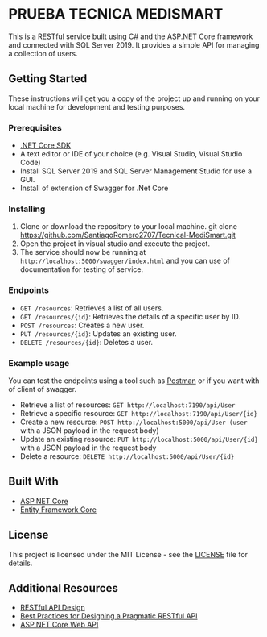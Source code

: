 ﻿# PRUEBA TECNICA MEDISMART

This is a RESTful service built using C# and the ASP.NET Core framework and connected with SQL Server 2019. It provides a simple API for managing a collection of users.

## Getting Started

These instructions will get you a copy of the project up and running on your local machine for development and testing purposes.

### Prerequisites

- [.NET Core SDK](https://dotnet.microsoft.com/download)
- A text editor or IDE of your choice (e.g. Visual Studio, Visual Studio Code)
- Install SQL Server 2019 and SQL Server Management Studio for use a GUI.
- Install of extension of Swagger for .Net Core

### Installing

1. Clone or download the repository to your local machine.
   git clone https://github.com/SantiagoRomero2707/Tecnical-MediSmart.git
2. Open the project in visual studio and execute the project.
5. The service should now be running at `http://localhost:5000/swagger/index.html` and you can use of documentation for testing of service. 

### Endpoints

- `GET /resources`: Retrieves a list of all users.
- `GET /resources/{id}`: Retrieves the details of a specific user by ID.
- `POST /resources`: Creates a new user.
- `PUT /resources/{id}`: Updates an existing user.
- `DELETE /resources/{id}`: Deletes a user.

### Example usage

You can test the endpoints using a tool such as [Postman](https://www.postman.com/) or if you want with of client of swagger.

- Retrieve a list of resources: `GET http://localhost:7190/api/User`
- Retrieve a specific resource: `GET http://localhost:7190/api/User/{id}`
- Create a new resource: `POST http://localhost:5000/api/User (user` with a JSON payload in the request body)
- Update an existing resource: `PUT http://localhost:5000/api/User/{id}` with a JSON payload in the request body
- Delete a resource: `DELETE http://localhost:5000/api/User/{id}`

## Built With

- [ASP.NET Core](https://docs.microsoft.com/en-us/aspnet/core/)
- [Entity Framework Core](https://docs.microsoft.com/en-us/ef/core/)

## License

This project is licensed under the MIT License - see the [LICENSE](LICENSE) file for details.

## Additional Resources

- [RESTful API Design](https://restfulapi.net/)
- [Best Practices for Designing a Pragmatic RESTful API](https://www.vinaysahni.com/best-practices-for-a-pragmatic-restful-api)
- [ASP.NET Core Web API](https://docs.microsoft.com/en-us/aspnet/core/web-api/)
